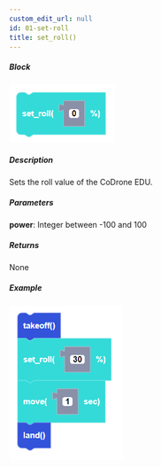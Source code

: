 ```yaml
---
custom_edit_url: null
id: 01-set-roll
title: set_roll()
---
```


##### Block

![set roll block image](set_roll.PNG)

##### Description

Sets the roll value of the CoDrone EDU.

##### Parameters
**power**: Integer between -100 and 100 <br /> 

##### Returns

None

##### Example

![set roll example](set_roll_example.PNG)
